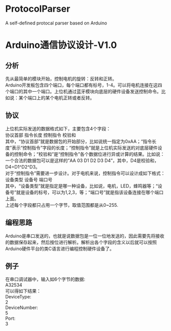 # ProtocolParser
A self-defined protocal parser based on Arduino

# Arduino通信协议设计-V1.0

## 分析
先从最简单的模块开始，控制电机的旋转：反转和正转。<br>
Arduino开发板包含四个端口，每个端口都有标号，1-4。可以将电机连接在这四个端口的其中一个端口。上位机通过蓝牙模块向底层的硬件设备发送控制命令。比如说：某个端口上的某个电机正转或者反转。<br>

## 协议
上位机实际发送的数据格式如下，主要包含4个字段：<br>
        协议首部	指令长度	控制指令	校验和<br>
其中，“协议首部”就是数据包的开始部分，比如说统一指定为0xAA；“指令长度”表示“控制指令”字段的长度；“控制指令”就是上位机实际发送的对底层硬件设备的控制命令；“校验和”是“控制指令”各个数据位进行异或计算的结果。比如说：一个合法的数据包可以是这样的”AA 03 D1 D2 D3 D4”，其中，D4是校验和，D4=D1^D2^D3。<br>
对于“控制指令”需要进一步设计。对于电机来说，控制指令可以设计成如下格式：<br>
        设备类型	设备号	端口号<br>
其中，“设备类型”就是指定是哪一种设备，比如说，电机，LED，蜂鸣器等；“设备号”就是设备的标号，可以为1,2,3，等；“端口号”就是指该设备连接在哪个端口上面。<br>
上述每个字段都只占用一个字节，取值范围都是从0~255.<br>

## 编程思路
Arduino是串口发送的，也就是说数据包是一位一位地发送的，因此需要先将接收的数据保存起来，然后按位进行解析。解析出各个字段的含义以后就可以按照Arduino硬件平台的类C语言进行编程控制硬件设备了。<br>
## 例子
在串口调试器中，输入如6个字节的数据:<br>
    A32534<br>
    可以得如下结果：<br>
    DeviceType:<br>
    2<br>
    DeviceNumber:<br>
    5<br>
    Port:<br>
    3<br>
